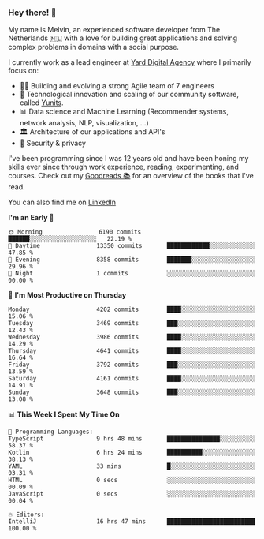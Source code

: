 ### Hey there! 👋

My name is Melvin, an experienced software developer from The Netherlands 🇳🇱 with a love for building great applications and solving complex problems in domains with a social purpose. 

I currently work as a lead engineer at [Yard Digital Agency](https://github.com/yardinternet) where I primarily focus on:

* 👏🏼 Building and evolving a strong Agile team of 7 engineers
* 🚀 Technological innovation and scaling of our community software, called [Yunits](https://www.yunits.com/).
* 📊 Data science and Machine Learning (Recommender systems, network analysis, NLP, visualization, ...)
* 🏛 Architecture of our applications and API's
* 🔐 Security & privacy

I've been programming since I was 12 years old and have been honing my skills ever since through work experience, reading, experimenting, and courses.
Check out my [Goodreads 📚](https://goodreads.com/melvinkoopmans) for an overview of the books that I've read. 

You can also find me on [LinkedIn](https://www.linkedin.com/in/melvinkoopmans)

<!--START_SECTION:waka-->
**I'm an Early 🐤** 

```text
🌞 Morning                6190 commits        ██████░░░░░░░░░░░░░░░░░░░   22.19 % 
🌆 Daytime                13350 commits       ████████████░░░░░░░░░░░░░   47.85 % 
🌃 Evening                8358 commits        ███████░░░░░░░░░░░░░░░░░░   29.96 % 
🌙 Night                  1 commits           ░░░░░░░░░░░░░░░░░░░░░░░░░   00.00 % 
```
📅 **I'm Most Productive on Thursday** 

```text
Monday                   4202 commits        ████░░░░░░░░░░░░░░░░░░░░░   15.06 % 
Tuesday                  3469 commits        ███░░░░░░░░░░░░░░░░░░░░░░   12.43 % 
Wednesday                3986 commits        ████░░░░░░░░░░░░░░░░░░░░░   14.29 % 
Thursday                 4641 commits        ████░░░░░░░░░░░░░░░░░░░░░   16.64 % 
Friday                   3792 commits        ███░░░░░░░░░░░░░░░░░░░░░░   13.59 % 
Saturday                 4161 commits        ████░░░░░░░░░░░░░░░░░░░░░   14.91 % 
Sunday                   3648 commits        ███░░░░░░░░░░░░░░░░░░░░░░   13.08 % 
```


📊 **This Week I Spent My Time On** 

```text
💬 Programming Languages: 
TypeScript               9 hrs 48 mins       ███████████████░░░░░░░░░░   58.37 % 
Kotlin                   6 hrs 24 mins       ██████████░░░░░░░░░░░░░░░   38.13 % 
YAML                     33 mins             █░░░░░░░░░░░░░░░░░░░░░░░░   03.31 % 
HTML                     0 secs              ░░░░░░░░░░░░░░░░░░░░░░░░░   00.09 % 
JavaScript               0 secs              ░░░░░░░░░░░░░░░░░░░░░░░░░   00.04 % 

🔥 Editors: 
IntelliJ                 16 hrs 47 mins      █████████████████████████   100.00 % 
```


<!--END_SECTION:waka-->
